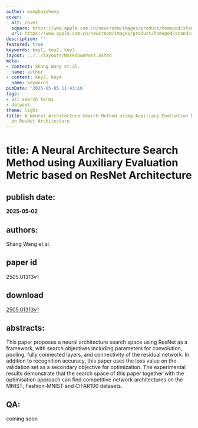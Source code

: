 ```yaml
---
author: wanghaisheng
cover:
  alt: cover
  square: https://www.apple.com.cn/newsroom/images/product/homepod/standard/Apple-HomePod-hero-230118_big.jpg.large_2x.jpg
  url: https://www.apple.com.cn/newsroom/images/product/homepod/standard/Apple-HomePod-hero-230118_big.jpg.large_2x.jpg
description: ''
featured: true
keywords: key1, key2, key3
layout: ../../layouts/MarkdownPost.astro
meta:
- content: Shang Wang et.al.
  name: author
- content: key3, key4
  name: keywords
pubDate: '2025-05-05 11:43:16'
tags:
- all search terms
- dataset
theme: light
title: A Neural Architecture Search Method using Auxiliary Evaluation Metric based
  on ResNet Architecture
---
```


# title: A Neural Architecture Search Method using Auxiliary Evaluation Metric based on ResNet Architecture 
## publish date: 
**2025-05-02** 
## authors: 
  Shang Wang et.al. 
## paper id
2505.01313v1
## download
[2505.01313v1](http://arxiv.org/abs/2505.01313v1)
## abstracts:
This paper proposes a neural architecture search space using ResNet as a framework, with search objectives including parameters for convolution, pooling, fully connected layers, and connectivity of the residual network. In addition to recognition accuracy, this paper uses the loss value on the validation set as a secondary objective for optimization. The experimental results demonstrate that the search space of this paper together with the optimisation approach can find competitive network architectures on the MNIST, Fashion-MNIST and CIFAR100 datasets.
## QA:
coming soon
